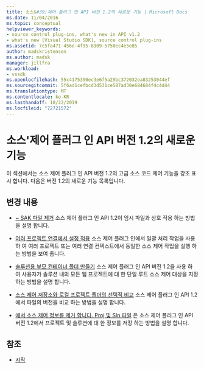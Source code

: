 ```yaml
---
title: 소스&#39;제어 플러그 인 API 버전 1.2의 새로운 기능 | Microsoft Docs
ms.date: 11/04/2016
ms.topic: conceptual
helpviewer_keywords:
- source control plug-ins, what's new in API v1.2
- what's new [Visual Studio SDK], source control plug-ins
ms.assetid: 7c5fa471-456e-4f95-8309-5750ec4e5e85
author: madskristensen
ms.author: madsk
manager: jillfra
ms.workload:
- vssdk
ms.openlocfilehash: 55c4175390ec3e6f5a29bc372032ea83253044ef
ms.sourcegitcommit: 5f6ad1cefbcd3d531ce587ad30e684684f4c4d44
ms.translationtype: MT
ms.contentlocale: ko-KR
ms.lasthandoff: 10/22/2019
ms.locfileid: "72721572"
---
```

# <a name="what39s-new-in-the-source-control-plug-in-api-version-12"></a>소스&#39;제어 플러그 인 API 버전 1.2의 새로운 기능
이 섹션에서는 소스 제어 플러그 인 API 버전 1.2의 고급 소스 코드 제어 기능을 강조 표시 합니다. 다음은 버전 1.2의 새로운 기능 목록입니다.

## <a name="changes"></a>변경 내용
- [~ SAK 파일 제거](../../extensibility/internals/elimination-of-tilde-sak-files.md) 소스 제어 플러그 인 API 1.2이 임시 파일과 상호 작용 하는 방법을 설명 합니다.

- [여러 프로젝트 연결에서 설정 적용](../../extensibility/internals/application-of-settings-across-multiple-project-connections.md) 소스 제어 플러그 인에서 일괄 처리 작업을 사용 하 여 여러 프로젝트 또는 여러 연결 컨텍스트에서 동일한 소스 제어 작업을 실행 하는 방법을 보여 줍니다.

- [솔루션용 부모 컨테이너 폴더 만들기](../../extensibility/internals/creating-parent-container-folders-for-solutions.md) 소스 제어 플러그 인 API 버전 1.2을 사용 하 여 사용자가 솔루션 내의 모든 웹 프로젝트에 대 한 단일 루트 소스 제어 대상을 지정 하는 방법을 설명 합니다.

- [소스 제어 저장소와 로컬 프로젝트 폴더의 선택적 비교](../../extensibility/internals/optional-comparison-of-local-project-folder-to-source-control-store.md) 소스 제어 플러그 인 API 1.2에서 파일의 버전을 비교 하는 방법을 설명 합니다.

- [에서 소스 제어 정보를 제거 합니다. Proj 및 Sln 파일](../../extensibility/internals/removal-of-source-control-information-from-dot-proj-and-dot-sln-files.md) 은 소스 제어 플러그 인 API 버전 1.2에서 프로젝트 및 솔루션에 대 한 정보를 저장 하는 방법을 설명 합니다.

## <a name="see-also"></a>참조
- [시작](../../extensibility/internals/getting-started-with-source-control-plug-ins.md)